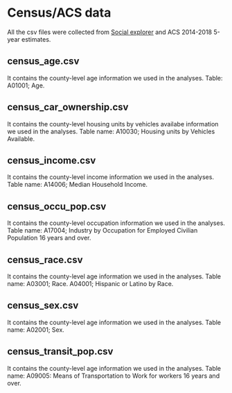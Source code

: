 # Census/ACS data
All the csv files were collected from [Social explorer](https://www.socialexplorer.com/explore-tables) and ACS 2014-2018 5-year estimates.

## census_age.csv
It contains the county-level age information we used in the analyses. Table: A01001; Age. 

## census_car_ownership.csv
It contains the county-level housing units by vehicles availabe information we used in the analyses. Table name: A10030; Housing units by Vehicles Available.

## census_income.csv
It contains the county-level income information we used in the analyses. Table name: A14006; Median Household Income.

## census_occu_pop.csv
It contains the county-level occupation information we used in the analyses. Table name: A17004; Industry by Occupation for Employed Civilian Population 16 years and over.

## census_race.csv
It contains the county-level age information we used in the analyses. Table name: A03001; Race. A04001; Hispanic or Latino by Race.

## census_sex.csv
It contains the county-level age information we used in the analyses. Table name: A02001; Sex.

## census_transit_pop.csv
It contains the county-level age information we used in the analyses. Table name: A09005: Means of Transportation to Work for workers 16 years and over.